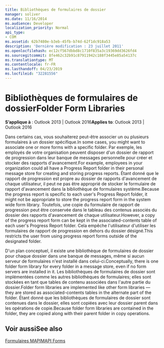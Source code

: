 ```yaml
---
title: Bibliothèques de formulaires de dossier
manager: soliver
ms.date: 11/16/2014
ms.audience: Developer
localization_priority: Normal
api_type:
- COM
ms.assetid: 62b7480e-b3eb-45fb-b74d-62f1dc918a53
description: 'Dernière modification : 23 juillet 2011'
ms.openlocfilehash: ec12cf567dbbd8c1710f835a3c19369dd3626fd4
ms.sourcegitcommit: 8fe462c32b91c87911942c188f3445e85a54137c
ms.translationtype: MT
ms.contentlocale: fr-FR
ms.lasthandoff: 04/23/2019
ms.locfileid: "32281556"
---
```

# <a name="folder-form-libraries"></a><span data-ttu-id="02ab7-103">Bibliothèques de formulaires de dossier</span><span class="sxs-lookup"><span data-stu-id="02ab7-103">Folder Form Libraries</span></span>

  
  
<span data-ttu-id="02ab7-104">**S’applique à** : Outlook 2013 | Outlook 2016</span><span class="sxs-lookup"><span data-stu-id="02ab7-104">**Applies to**: Outlook 2013 | Outlook 2016</span></span> 
  
<span data-ttu-id="02ab7-105">Dans certains cas, vous souhaiterez peut-être associer un ou plusieurs formulaires à un dossier spécifique.</span><span class="sxs-lookup"><span data-stu-id="02ab7-105">In some cases, you might want to associate one or more forms with a specific folder.</span></span> <span data-ttu-id="02ab7-106">Par exemple, les employés de votre organisation peuvent disposer d'un dossier de rapport de progression dans leur banque de messages personnelle pour créer et stocker des rapports d'avancement.</span><span class="sxs-lookup"><span data-stu-id="02ab7-106">For example, employees in your organization could all have a Progress Report folder in their personal message store for creating and storing progress reports.</span></span> <span data-ttu-id="02ab7-107">Étant donné que le rapport de progression est propre au dossier de rapports d'avancement de chaque utilisateur, il peut ne pas être approprié de stocker le formulaire de rapport d'avancement dans la bibliothèque de formulaires système.</span><span class="sxs-lookup"><span data-stu-id="02ab7-107">Because the progress report is specific to each user's Progress Report folder, it might not be appropriate to store the progress report form in the system wide form library.</span></span> <span data-ttu-id="02ab7-108">Toutefois, une copie du formulaire de rapport de progression peut être conservée dans le tableau des contenus associés du dossier des rapports d'avancement de chaque utilisateur.</span><span class="sxs-lookup"><span data-stu-id="02ab7-108">However, a copy of the progress report form can be kept in the associated-contents table of each user's Progress Report folder.</span></span> <span data-ttu-id="02ab7-109">Cela empêche l'utilisateur d'utiliser les formulaires de rapport de progression en dehors du dossier désigné.</span><span class="sxs-lookup"><span data-stu-id="02ab7-109">This restricts the user from using progress report forms outside of the designated folder.</span></span>
  
<span data-ttu-id="02ab7-110">D'un plan conceptuel, il existe une bibliothèque de formulaires de dossier pour chaque dossier dans une banque de messages, même si aucun serveur de formulaires n'est installé dans celui-ci.</span><span class="sxs-lookup"><span data-stu-id="02ab7-110">Conceptually, there is one folder form library for every folder in a message store, even if no form servers are installed in it.</span></span> <span data-ttu-id="02ab7-111">Les bibliothèques de formulaires de dossier sont implémentées comme les autres bibliothèques de formulaires; elles sont stockées en tant que tables de contenu associées dans l'autre partie du dossier.</span><span class="sxs-lookup"><span data-stu-id="02ab7-111">Folder form libraries are implemented like other form libraries — they are stored as associated-contents tables in the alternate part of the folder.</span></span> <span data-ttu-id="02ab7-112">Étant donné que les bibliothèques de formulaires de dossier sont contenues dans le dossier, elles sont copiées avec leur dossier parent dans les opérations de copie.</span><span class="sxs-lookup"><span data-stu-id="02ab7-112">Because folder form libraries are contained in the folder, they are copied along with their parent folder in copy operations.</span></span>
  
## <a name="see-also"></a><span data-ttu-id="02ab7-113">Voir aussi</span><span class="sxs-lookup"><span data-stu-id="02ab7-113">See also</span></span>



[<span data-ttu-id="02ab7-114">Formulaires MAPI</span><span class="sxs-lookup"><span data-stu-id="02ab7-114">MAPI Forms</span></span>](mapi-forms.md)

